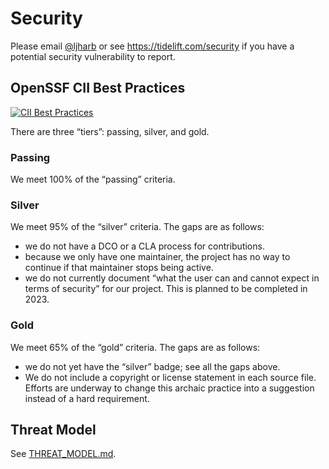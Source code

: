 # Security

Please email [@ljharb](https://github.com/ljharb) or see https://tidelift.com/security if you have a potential security vulnerability to report.

## OpenSSF CII Best Practices

[![CII Best Practices](https://bestpractices.coreinfrastructure.org/projects/684/badge)](https://bestpractices.coreinfrastructure.org/projects/684)

There are three “tiers”: passing, silver, and gold.

### Passing

We meet 100% of the “passing” criteria.

### Silver

We meet 95% of the “silver” criteria. The gaps are as follows:

- we do not have a DCO or a CLA process for contributions.
- because we only have one maintainer, the project has no way to continue if that maintainer stops being active.
- we do not currently document “what the user can and cannot expect in terms of security” for our project. This is planned to be completed in 2023.

### Gold

We meet 65% of the “gold” criteria. The gaps are as follows:

- we do not yet have the “silver” badge; see all the gaps above.
- We do not include a copyright or license statement in each source file. Efforts are underway to change this archaic practice into a suggestion instead of a hard requirement.

## Threat Model

See [THREAT_MODEL.md](./THREAT_MODEL.md).
